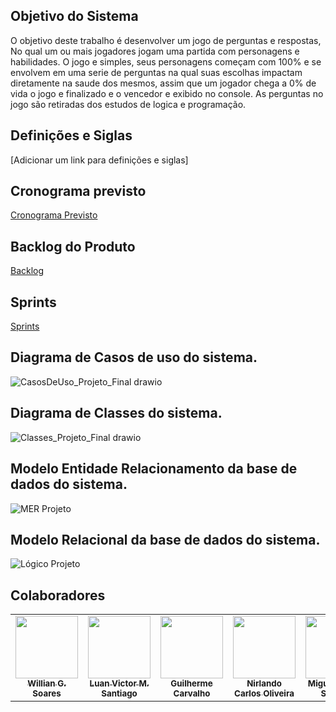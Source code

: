 ## Objetivo do Sistema
  O objetivo deste trabalho é desenvolver um jogo de perguntas e respostas,
  No qual um ou mais jogadores jogam uma partida com personagens e habilidades.
  O jogo e simples, seus personagens começam com 100% e se envolvem em uma serie de perguntas na qual suas escolhas impactam diretamente na saude dos mesmos, assim     que um jogador chega a 0% de vida o jogo e finalizado e o vencedor e exibido no console.
  As perguntas no jogo são retiradas dos estudos de logica e programação.

## Definições e Siglas
[Adicionar um link para definições e siglas]
 
## Cronograma previsto
<a href="https://github.com/CarvGuilherme/Projeto-final/projects/1">Cronograma Previsto<a>

## Backlog do Produto 
<a href="https://github.com/CarvGuilherme/Projeto-final/projects/2">Backlog<a>

## Sprints
<a href="https://github.com/CarvGuilherme/Projeto-final/projects/6">Sprints<a>

## Diagrama de Casos de uso do sistema.
![CasosDeUso_Projeto_Final drawio](https://user-images.githubusercontent.com/89430965/144533287-200e3930-a89b-432d-bc84-9abad0ee5fe2.png)

## Diagrama de Classes do sistema.
![Classes_Projeto_Final drawio](https://user-images.githubusercontent.com/89430965/144534382-2e9be61b-3008-408b-8a6a-03e7e578928e.png)

## Modelo Entidade Relacionamento da base de dados do sistema.
![MER Projeto](https://user-images.githubusercontent.com/89430965/144533703-7eb2add3-9c35-4b2c-aaf2-6aa5a6656056.png)

## Modelo Relacional da base de dados do sistema.
![Lógico Projeto](https://user-images.githubusercontent.com/89430965/144533722-a1a2fe64-fec8-44d9-b769-85b0dd5b9054.png)

## Colaboradores
 <!-- ALL-CONTRIBUTORS-LIST:START - Do not remove or modify this section -->
<!-- prettier-ignore-start -->
<!-- markdownlint-disable -->
   <tr>
<table>
     <td align="center"><a href="https://github.com/WillianGomesSoares"><img src="https://avatars.githubusercontent.com/u/89430965?v=4" width="100px;" alt=""/><br /><sub><b>Willian G. Soares</b></sub></a><br /></td>
     <td align="center"><a href="https://github.com/luanvictorms"><img src="https://avatars.githubusercontent.com/u/82541610?s=400&u=0a6dcb49715c66927cadc3823cf73d24fb5ad06d&v=4" width="100px;" alt=""/><br /><sub><b>Luan Victor M. Santiago</b></sub></a><br /></td>
      <td align="center"><a href="https://github.com/CarvGuilherme"><img src="https://avatars.githubusercontent.com/u/71442931?v=4" width="100px;" alt=""/><br /><sub><b>Guilherme Carvalho</b></sub></a><br /></td>
      <td align="center"><a href="https://github.com/Nirlando"><img src="https://avatars.githubusercontent.com/u/94077514?v=4" width="100px;" alt=""/><br /><sub><b>Nirlando Carlos Oliveira</b></sub></a><br /></td>
 <td align="center"><a href="https://github.com/miguelvl13"><img src="https://avatars.githubusercontent.com/u/95657871?v=4" width="100px;" alt=""/><br /><sub><b>Miguel Veloso Serafim</b></sub></a><br /></td>     
   <tr>
<table
<!-- markdownlint-restore -->
<!-- prettier-ignore-end -->
    
<!-- ALL-CONTRIBUTORS-LIST:END -->
